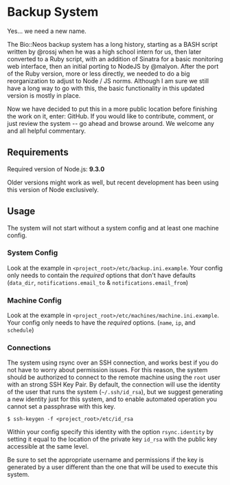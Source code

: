 # Backup System

Yes... we need a new name.

The Bio::Neos backup system has a long history, starting as a BASH script
written by @rossj when he was a high school intern for us, then later converted
to a Ruby script, with an addition of Sinatra for a basic monitoring web
interface, then an initial porting to NodeJS by @malyon. After the port of the
Ruby version, more or less directly, we needed to do a big reorganization to
adjust to Node / JS norms. Although I am sure we still have a long way to
go with this, the basic functionality in this updated version is mostly in 
place.

Now we have decided to put this in a more public location before finishing
the work on it, enter: GitHub. If you would like to contribute, comment, or
just review the system -- go ahead and browse around. We welcome any and all
helpful commentary.

## Requirements

Required version of Node.js: **9.3.0**

Older versions might work as well, but recent development has been using this
version of Node exclusively.

## Usage

The system will not start without a system config and at least one machine config.

### System Config

Look at the example in `<project_root>/etc/backup.ini.example`. Your config only
needs to contain the *required* options that don't have defaults (`data_dir`,
`notifications.email_to` & `notifications.email_from`)

### Machine Config

Look at the example in `<project_root>/etc/machines/machine.ini.example`. Your
config only needs to have the *required* options. (`name`, `ip`, and `schedule`)

### Connections

The system using rsync over an SSH connection, and works best if you do not have
to worry about permission issues. For this reason, the system should be authorized
to connect to the remote machine using the `root` user with an strong SSH Key Pair.
By default, the connection will use the identity of the user that runs the system
(`~/.ssh/id_rsa`), but we suggest generating a new identity just for this system,
and to enable automated operation you cannot set a passphrase with this key.

```
$ ssh-keygen -f <project_root>/etc/id_rsa
```

Within your config specify this identity with the option `rsync.identity` by
setting it equal to the location of the private key `id_rsa` with the public key
accessible at the same level. 

Be sure to set the appropriate username and permissions if the key is generated by
a user different than the one that will be used to execute this system.
